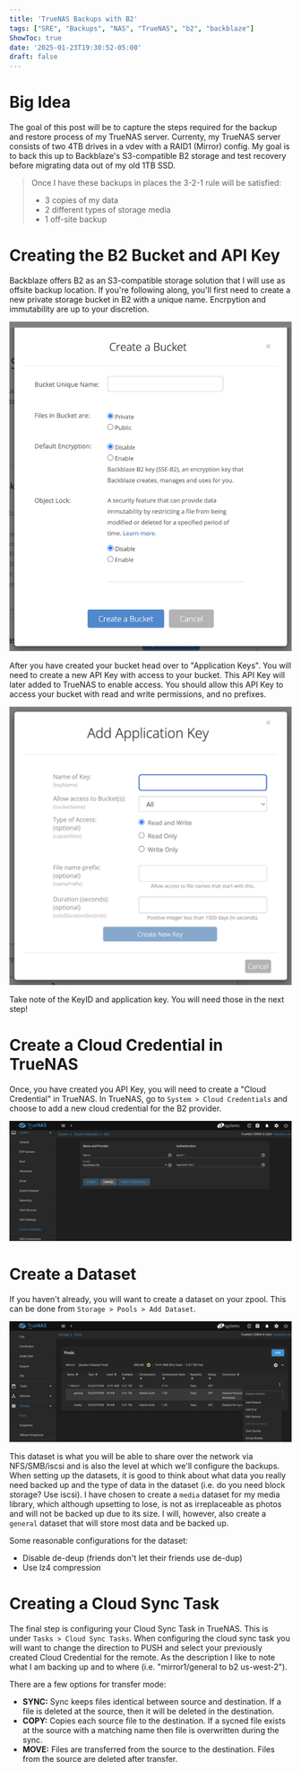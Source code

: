 ```yaml
---
title: 'TrueNAS Backups with B2'
tags: ["SRE", "Backups", "NAS", "TrueNAS", "b2", "backblaze"]
ShowToc: true
date: '2025-01-23T19:30:52-05:00'
draft: false
---
```


# Big Idea

The goal of this post will be to capture the steps required for the backup and restore process of my TrueNAS server. Currenty, my TrueNAS server consists of two 4TB drives in a vdev with a RAID1 (Mirror) config. My goal is to back this up to Backblaze's S3-compatible B2 storage and test recovery before migrating data out of my old 1TB SSD.

> Once I have these backups in places the 3-2-1 rule will be satisfied:
> - 3 copies of my data
> - 2 different types of storage media
> - 1 off-site backup

# Creating the B2 Bucket and API Key

Backblaze offers B2 as an S3-compatible storage solution that I will use as offsite backup location. If you're following along, you'll first need to create a new private storage bucket in B2 with a unique name. Encrpytion and immutability are up to your discretion.

![B2 Bucket Creation](./images/b2-bucket.png)

After you have created your bucket head over to "Application Keys". You will need to create a new API Key with access to your bucket. This API Key will later added to TrueNAS to enable access. You should allow this API Key to access your bucket with read and write permissions, and no prefixes.

![B2 API Key Creation](./images/b2-api-key.png)

Take note of the KeyID and application key. You will need those in the next step!

# Create a Cloud Credential in TrueNAS

Once, you have created you API Key, you will need to create a "Cloud Credential" in TrueNAS. In TrueNAS, go to `System > Cloud Credentials` and choose to add a new cloud credential for the B2 provider.

![TrueNAS Cloud Crendetial Creation](./images/truenas-cred.png)

# Create a Dataset

If you haven't already, you will want to create a dataset on your zpool. This can be done from `Storage > Pools > Add Dataset`.

![Dataset creation](./images/dataset.png)

This dataset is what you will be able to share over the network via NFS/SMB/iscsi and is also the level at which we'll configure the backups. When setting up the datasets, it is good to think about what data you really need backed up and the type of data in the dataset (i.e. do you need block storage? Use iscsi). I have chosen to create a `media` dataset for my media library, which although upsetting to lose, is not as irreplaceable as photos and will not be backed up due to its size. I will, however, also create a `general` dataset that will store most data and be backed up.

Some reasonable configurations for the dataset:
- Disable de-deup (friends don't let their friends use de-dup)
- Use lz4 compression

# Creating a Cloud Sync Task

The final step is configuring your Cloud Sync Task in TrueNAS. This is under `Tasks > Cloud Sync Tasks`. When configuring the cloud sync task you will want to change the direction to PUSH and select your previously created Cloud Credential for the remote. As the description I like to note what I am backing up and to where (i.e. "mirror1/general to b2 us-west-2").

There are a few options for transfer mode:
- **SYNC:** Sync keeps files identical between source and destination. If a file is deleted at the source, then it will be deleted in the destination.
- **COPY:** Copies each source file to the destination. If a sycned file exists at the source with a matching name then file is overwritten during the sync. 
- **MOVE:** Files are transferred from the source to the destination. Files from the source are deleted after transfer.




